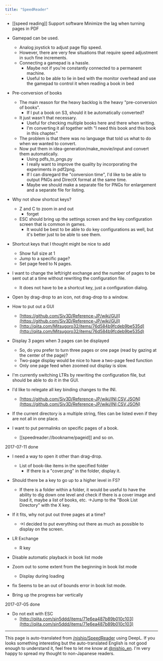 ```yaml
---
title: "SpeedReader"
---
```


- [[speed reading]] Support software
Minimize the lag when turning pages in PDF

- Gamepad can be used.
    - Analog joystick to adjust page flip speed.
    - However, there are very few situations that require speed adjustment in such fine increments.
    - Connecting a gamepad is a hassle.
        - Maybe not if you're constantly connected to a permanent machine.
        - Useful to be able to lie in bed with the monitor overhead and use the gamepad to control it when reading a book in bed

- Pre-conversion of books
    - The main reason for the heavy backlog is the heavy "pre-conversion of books".
        - If I put a book on S3, should it be automatically converted?
    - It just wasn't that necessary.
        - Useful for checking multiple books here and there when writing.
        - I'm converting it all together with "I need this book and this book in this chapter."
    - The problem is that there was no language that told us what to do when we wanted to convert.
    - Now put them in idea-generation/make_movie/input and convert them automatically.
        - Using pdfs_to_pngs.py
        - I really want to improve the quality by incorporating the experiments in pdf2png.
        - If I can disregard the "conversion time", I'd like to be able to output PNGs and DirectX format at the same time.
        - Maybe we should make a separate file for PNGs for enlargement and a separate file for listing.

- Why not show shortcut keys?
    - Z and C to zoom in and out
        - forget
    - ESC should bring up the settings screen and the key configuration screen that is common in games.
        - It would be best to be able to do key configurations as well, but it's better just to be able to see them.
- Shortcut keys that I thought might be nice to add
    - Show full size at 1
    - Jump to a specific page?
    - Set page feed to N pages.
- I want to change the left/right exchange and the number of pages to be sent out at a time without rewriting the configuration file.
    - It does not have to be a shortcut key, just a configuration dialog.
- Open by drag-drop to an icon, not drag-drop to a window.

- How to put out a GUI
    - [https://github.com/Siv3D/Reference-JP/wiki/GUI](https://github.com/Siv3D/Reference-JP/wiki/GUI)
    - [http://qiita.com/Mitsugoro32/items/76d584b9fcdeb9be535d](http://qiita.com/Mitsugoro32/items/76d584b9fcdeb9be535d)
- Display 3 pages when 3 pages can be displayed
    - So, do you prefer to turn three pages or one page (read by gazing at the center of the page)?
    - Two-page display would be nice to have a two-page feed function
    - Only one page feed when zoomed out display is slow.
- I'm currently switching LTRs by rewriting the configuration file, but should be able to do it in the GUI.

- I'd like to relegate all key binding changes to the INI.
    - [https://github.com/Siv3D/Reference-JP/wiki/INI,CSV,JSON](https://github.com/Siv3D/Reference-JP/wiki/INI,CSV,JSON)

- If the current directory is a multiple string, files can be listed even if they are not all in one place.

- I want to put permalinks on specific pages of a book.
    - [[speedreader://bookname/pageid]] and so on.


2017-07-11
done
- I need a way to open it other than drag-drop.
    - List of book-like items in the specified folder
        - If there is a "cover.png" in the folder, display it.

- Should there be a key to go up to a higher level in FS?
    - If there is a folder within a folder, it would be useful to have the ability to dig down one level and check if there is a cover image and load it, maybe a list of books, etc.
→Jump to the "Book List Directory" with the X key.

- If it fits, why not put out three pages at a time?
    - →I decided to put everything out there as much as possible to display on the screen.


- LR Exchange
    - R key
- Disable automatic playback in book list mode
- Zoom out to some extent from the beginning in book list mode
    - Display during loading
- fix Seems to be an out of bounds error in book list mode.
- Bring up the progress bar vertically

2017-07-05
done
- Do not exit with ESC
    - [http://qiita.com/sin5ddd/items/71e6ea487b89b010c103](http://qiita.com/sin5ddd/items/71e6ea487b89b010c103)

---
This page is auto-translated from [/nishio/SpeedReader](https://scrapbox.io/nishio/SpeedReader) using DeepL. If you looks something interesting but the auto-translated English is not good enough to understand it, feel free to let me know at [@nishio_en](https://twitter.com/nishio_en). I'm very happy to spread my thought to non-Japanese readers.
